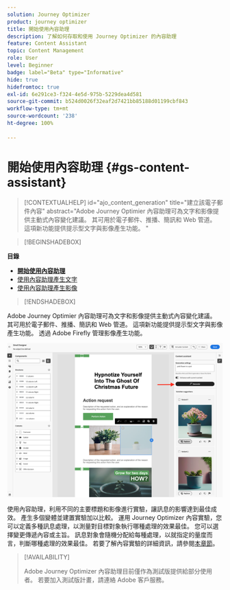 ```yaml
---
solution: Journey Optimizer
product: journey optimizer
title: 開始使用內容助理
description: 了解如何存取和使用 Journey Optimizer 的內容助理
feature: Content Assistant
topic: Content Management
role: User
level: Beginner
badge: label="Beta" type="Informative"
hide: true
hidefromtoc: true
exl-id: 6e291ce3-f324-4e5d-975b-5229dea4d581
source-git-commit: b524d0026f32eaf2d7421bb85188d01199cbf843
workflow-type: tm+mt
source-wordcount: '238'
ht-degree: 100%

---
```


# 開始使用內容助理 {#gs-content-assistant}

>[!CONTEXTUALHELP]
>id="ajo_content_generation"
>title="建立該電子郵件內容"
>abstract="Adobe Journey Optimier 內容助理可為文字和影像提供主動式內容變化建議。 其可用於電子郵件、推播、簡訊和 Web 管道。 這項新功能提供提示型文字與影像產生功能。 "


>[!BEGINSHADEBOX]

**目錄**

* **[開始使用內容助理](gs-generative.md)**
* [使用內容助理產生文字](generative-content.md)
* [使用內容助理產生影像](generative-image.md)

>[!ENDSHADEBOX]


Adobe Journey Optimier 內容助理可為文字和影像提供主動式內容變化建議。 其可用於電子郵件、推播、簡訊和 Web 管道。 這項新功能提供提示型文字與影像產生功能。 透過 Adobe Firefly 管理影像產生功能。

![](assets/image-gen-ai.png)



使用內容助理，利用不同的主要標題和影像進行實驗，讓訊息的影響達到最佳成效。 產生多個變體並建置實驗加以比較。 運用 Journey Optimizer 內容實驗，您可以定義多種訊息處理，以測量對目標對象執行哪種處理的效果最佳。 您可以選擇變更傳遞內容或主旨。 訊息對象會隨機分配給每種處理，以就指定的量度而言，判斷哪種處理的效果最佳。 若要了解內容實驗的詳細資訊，請參閱[本章節](../campaigns/content-experiment.md)。


>[!AVAILABILITY]
>
>Adobe Journey Optimizer 內容助理目前僅作為測試版提供給部分使用者。 若要加入測試版計畫，請連絡 Adobe 客戶服務。

